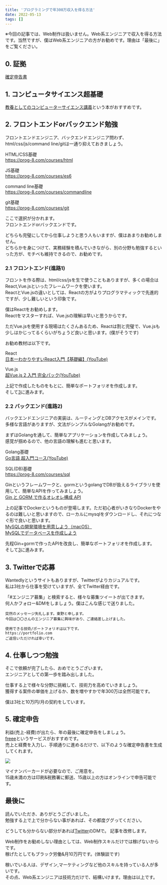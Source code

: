 ```yaml
---
title: 'プログラミングで年300万収入を得る方法'
date: 2022-05-13
tags: []
---
```


※今回の記事では、Web制作は扱いません。Web系エンジニアで収入を得る方法です。当然ですが、僕はWeb系エンジニアの方がお勧めです。理由は「最後に」をご覧ください。

## 0. 証拠
[確定申告書](https://r-blog.org/performance-for-twitter/#プログラミング年収300万)

## 1. コンピュータサイエンス超基礎

[教養としてのコンピューターサイエンス講義](https://www.amazon.co.jp/%E6%95%99%E9%A4%8A%E3%81%A8%E3%81%97%E3%81%A6%E3%81%AE%E3%82%B3%E3%83%B3%E3%83%94%E3%83%A5%E3%83%BC%E3%82%BF%E3%83%BC%E3%82%B5%E3%82%A4%E3%82%A8%E3%83%B3%E3%82%B9%E8%AC%9B%E7%BE%A9-%E4%BB%8A%E3%81%93%E3%81%9D%E7%9F%A5%E3%81%A3%E3%81%A6%E3%81%8A%E3%81%8F%E3%81%B9%E3%81%8D%E3%80%8C%E3%83%87%E3%82%B8%E3%82%BF%E3%83%AB%E4%B8%96%E7%95%8C%E3%80%8D%E3%81%AE%E5%9F%BA%E7%A4%8E%E7%9F%A5%E8%AD%98-%E3%83%96%E3%83%A9%E3%82%A4%E3%82%A2%E3%83%B3%E3%83%BB%E3%82%AB%E3%83%BC%E3%83%8B%E3%83%8F%E3%83%B3/dp/4822288730)という本がおすすめです。

## 2. フロントエンドorバックエンド勉強

フロントエンドエンジニア、バックエンドエンジニア問わず、html/css/js/command line/gitは一通り抑えておきましょう。

HTML/CSS基礎  
https://prog-8.com/courses/html

JS基礎  
https://prog-8.com/courses/es6

command line基礎  
https://prog-8.com/courses/commandline

git基礎  
https://prog-8.com/courses/git

ここで選択が分かれます。  
フロントエンドorバックエンドです。

どちらも完璧にしてから仕事しようと思う人もいますが、僕はあまりお勧めしません。  
どちらかを身につけて、実務経験を積んでいきながら、別の分野も勉強するといった方が、モチベも維持できるので、お勧めです。

### 2.1 フロントエンド(進路1)

フロントを作る際は、html/css/jsを生で使うこともありますが、多くの場合はReact,Vue.jsといったフレームワークを使います。  
ReactとVue.jsの違いとしては、Reactの方がよりプログラマティックで先進的ですが、少し難しいという印象です。

僕はReactをお勧めします。  
Reactをマスターすれば、Vue.jsの理解は早いと思うからです。

ただVue.jsを使用する現場はたくさんあるため、Reactは割と完璧で、Vue.jsも少しはかじってるくらいがちょうど良いと思います。(僕がそうです)

お勧め教材は以下です。

React  
[日本一わかりやすいReact入門【基礎編】(YouTube)](https://www.youtube.com/watch?v=XKSYF2aZnkQ&list=PLX8Rsrpnn3IWPoM7-1YPDksRRkamRY25k)

Vue.js  
[超Vue.js 2 入門 完全パック(YouTube)](https://www.youtube.com/watch?v=wy3hqhDPztQ)

上記で作成したものをもとに、簡単なポートフォリオを作成します。  
そして[3](#3-twitterで応募)に進みます。

### 2.2 バックエンド(進路2)

バックエンドエンジニアの実装は、ルーティングとDBアクセスがメインです。  
多様な言語がありますが、文法がシンプルなGolangがお勧めです。

まずはGolangを通して、簡単なアプリケーションを作成してみましょう。  
感覚が掴めるので、他の言語の理解も進むと思います。

Golang基礎  
[Go言語 超入門コース(YouTube)](https://www.youtube.com/watch?v=V1n95q2dIbc&list=PLavQwENTsEBXDV2ATrm_xe0Fju1_D0f_q)

SQL(DB)基礎  
https://prog-8.com/courses/sql

Ginというフレームワークと、gormというgolangでDBが扱えるライブラリを使用して、簡単なAPIを作ってみましょう。  
[Gin と GORM で作るオレオレ構成 API](https://qiita.com/Asuforce/items/0bde8cabb30ac094fcb4)  

上の記事でDockerというものが登場します。ただ初心者がいきなりDockerをやるのは難しいと思いますので、ローカルにmysqlをダウンロードし、それにつなぐ形で良いと思います。  
[MySQLの開発環境を用意しよう（macOS）](https://prog-8.com/docs/mysql-database-setup)  
[MySQLでデータベースを作成しよう](https://prog-8.com/docs/mysql-database-setup)

先程Gin+gormで作ったAPIを改良し、簡単なポートフォリオを作成します。  
そして[3](#3-twitterで応募)に進みます。

## 3. Twitterで応募

Wantedlyというサイトもありますが、Twitterがよりカジュアルです。  
私は3社から仕事を受けていますが、全てTwitter経由です。

「#エンジニア募集」と検索すると、様々な募集ツイートが出てきます。  
何人かフォロー&DMをしましょう。僕はこんな感じで送りました。

```
突然のメッセージ失礼します。東野と申します。  
今回は〇〇さんのエンジニア募集に興味があり、ご連絡差し上げました。

使用できる技術/ポートフォリオは以下です。 
https://portfolio.com 
ご返信いただければ幸いです。
```

## 4. 仕事しつつ勉強

そこで依頼が完了したら、おめでとうございます。  
エンジニアとしての第一歩を踏み出しました。

仕事する上で様々な分野に挑戦して、技術力を高めていきましょう。  
獲得する案件の単価を上げるか、数を増やすかで年300万は全然可能です。

僕は3社と10万円/月の契約をしています。

## 5. 確定申告

利益(売上-経費)が出たら、年の最後に確定申告をしましょう。  
[freee](http://freee.co.jp)というサービスがおすすめです。  
売上と経費を入力し、手順通りに進めるだけで、以下のような確定申告書を生成してくれます。

![](/images/7.jpg)

マイナンバーカードが必要なので、ご用意を。  
15歳未満の方は印刷&税務署に郵送、15歳以上の方はオンラインで申告可能です。

## 最後に
読んでいただき、ありがとうございました。  
勉強する上で上で分からない事があれば、その都度ググってください。  

どうしても分からない部分があれば[Twitter](https://twitter.com/r_mee__)のDMで。  
記事を改修します。

Web制作をお勧めしない理由としては、Web制作スキルだけでは稼げないからです。  
稼げたとしてもブラック労働&月10万円です。(体験談です)

稼いでいる人は、デザイン,マーケティングなど他のスキルを持っている人が多いです。  
その点、Web系エンジニアは技術力だけで、結構いけます。理由は以上です。
